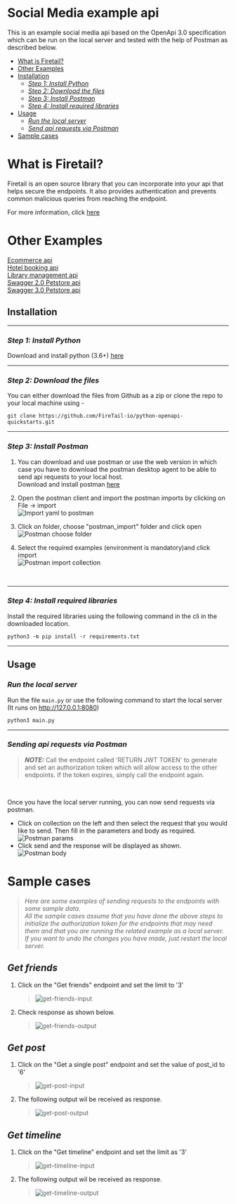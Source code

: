 # Social Media example api

This is an example social media api based on the OpenApi 3.0 specification which can be run on the local server and tested with the help of Postman as described below.

  - [What is Firetail?](#what-is-firetail)
  - [Other Examples](#other-examples)
  - [Installation](#installation)
    - [*Step 1: Install Python*](#step-1-install-python)
    - [*Step 2: Download the files*](#step-2-download-the-files)
    - [*Step 3: Install Postman*](#step-3-install-postman)
    - [*Step 4: Install required libraries*](#step-4-install-required-libraries)
  - [Usage](#usage)
    - [*Run the local server*](#run-the-local-server)
    - [*Send api requests via Postman*](#sending-api-requests-via-postman)
  - [Sample cases](#sample-cases)
  
What is Firetail? 
===
Firetail is an open source library that you can incorporate into your api that 
helps secure the endpoints. It also provides authentication and prevents common malicious queries from reaching the endpoint.

For more information, click [here](https://firetail.readthedocs.io/en/latest/)


Other Examples
===
[Ecommerce api](../ecommerce-example/README.MD)<br>
[Hotel booking api](../hotel-booking-example/README.MD)<br>
[Library management api](../library-management-example/README.MD)<br>
[Swagger 2.0 Petstore api](../swagger-petstore-2.0-example/README.MD)<br>
[Swagger 3.0 Petstore api](../swagger-petstore-3.0-example/README.MD)

## Installation

***

### *Step 1: Install Python*

Download and install python (3.6+) [here](https://www.python.org/downloads/)
***

### *Step 2: Download the files*

You can either download the files from Github as a zip or clone the repo to your local machine using -
```
git clone https://github.com/FireTail-io/python-openapi-quickstarts.git
```
***

### *Step 3: Install Postman*

1. You can download and use postman or use the web version in which case you have to download the postman desktop agent to be able to send api requests to your local host.<br>
Download and install postman [here](https://www.postman.com/downloads/)

2. Open the postman client and import the postman imports by clicking on File -> import<br>
![Import yaml to postman](/assets/images/postman-import.jpg)

3. Click on folder, choose "postman_import" folder and click open<br>
![Postman choose folder](/assets/images/postman-choose-folder.png)

4. Select the required examples (environment is mandatory)and click import <br>
![Postman import collection](/assets/images/postman-import-collections.png)
<br>

***

### *Step 4: Install required libraries*

Install the required libraries using the following command in the cli in the downloaded location.
```
python3 -m pip install -r requirements.txt
```
***

## Usage

### *Run the local server*

Run the file `main.py` or use the following command  to start the local server (It runs on http://127.0.0.1:8080)
```
python3 main.py
```
***

### *Sending api requests via Postman*

> **_NOTE:_** Call the endpoint called 'RETURN JWT TOKEN' to generate and set an authorization token which will allow access to the other endpoints. If the token expires, simply call the endpoint again.
<br>

Once you have the local server running, you can now send requests via postman. 
* Click on collection on the left and then select the request that you would like to send. Then fill in the parameters and body as required.
![Postman params](../assets/images/postman-param.jpg)
* Click send and the response will be displayed as shown.
![Postman body](../assets/images/postman-body.jpg)

Sample cases
===
>*Here are some examples of sending requests to the endpoints with some sample data.<br>All the sample cases assume that you have done the above steps to initialize the authorization token for the endpoints that may need them and that you are running the related example as a local server.<br>
If you want to undo the changes you have made, just restart the local server.*
## *Get friends*
1. Click on the "Get friends" endpoint and set the limit to '3'
    >![get-friends-input](../assets/images/social-media/samples/get-friends-input.png)
2. Check response as shown below.
    >![get-friends-output](../assets/images/social-media/samples/get-friends-output.png)

## *Get post* 
1. Click on the "Get a single post" endpoint and set the value of post_id to '6'
    >![get-post-input](../assets/images/social-media/samples/get-post-input.png)
2. The following output wil be received as response.
    >![get-post-output](../assets/images/social-media/samples/get-post-output.png)

## *Get timeline* 
1. Click on the "Get timeline" endpoint and set the limit as '3'
    >![get-timeline-input](../assets/images/social-media/samples/get-timeline-input.png)
2. The following output wil be received as response.
    >![get-timeline-output](../assets/images/social-media/samples/get-timeline-output.png)